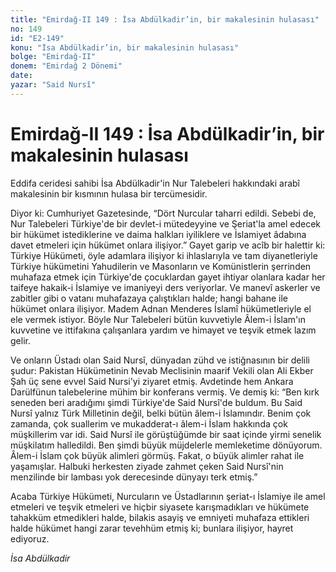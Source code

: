 ```yaml
---
title: "Emirdağ-II 149 : İsa Abdülkadir’in, bir makalesinin hulasası"
no: 149
id: "E2-149"
konu: "İsa Abdülkadir’in, bir makalesinin hulasası"
bolge: "Emirdağ-II"
donem: "Emirdağ 2 Dönemi"
date: 
yazar: "Said Nursî"
---
```


# Emirdağ-II 149 : İsa Abdülkadir’in, bir makalesinin hulasası

Eddifa ceridesi sahibi İsa Abdülkadir'in Nur Talebeleri hakkındaki arabî makalesinin bir kısmının hulasa bir tercümesidir.

Diyor ki: Cumhuriyet Gazetesinde, “Dört Nurcular taharri edildi. Sebebi de, Nur Talebeleri Türkiye'de bir devlet-i mütedeyyine ve Şeriat'la amel edecek bir hükümet istediklerine ve daima halkları iyiliklere ve İslamiyet âdabına davet etmeleri için hükümet onlara ilişiyor.” Gayet garip ve acîb bir halettir ki: Türkiye Hükümeti, öyle adamlara ilişiyor ki ihlaslarıyla ve tam diyanetleriyle Türkiye hükümetini Yahudilerin ve Masonların ve Komünistlerin şerrinden muhafaza etmek için Türkiye'de çocuklardan gayet ihtiyar olanlara kadar her taifeye hakaik-i İslamiye ve imaniyeyi ders veriyorlar. Ve manevî askerler ve zabitler gibi o vatanı muhafazaya çalıştıkları halde; hangi bahane ile hükümet onlara ilişiyor. Madem Adnan Menderes İslamî hükümetleriyle el ele vermek istiyor. Böyle Nur Talebeleri bütün kuvvetiyle Âlem-i İslam'ın kuvvetine ve ittifakına çalışanlara yardım ve himayet ve teşvik etmek lazım gelir.

Ve onların Üstadı olan Said Nursî, dünyadan zühd ve istiğnasının bir delili şudur: Pakistan Hükümetinin Nevab Meclisinin maarif Vekili olan Ali Ekber Şah üç sene evvel Said Nursi'yi ziyaret etmiş. Avdetinde hem Ankara Darülfünun talebelerine mühim bir konferans vermiş. Ve demiş ki: “Ben kırk seneden beri aradığımı şimdi Türkiye'de Said Nursî'de buldum. Bu Said Nursî yalnız Türk Milletinin değil, belki bütün âlem-i İslamındır. Benim çok zamanda, çok suallerim ve mukadderat-ı âlem-i İslam hakkında çok müşkillerim var idi. Said Nursî ile görüştüğümde bir saat içinde yirmi senelik müşkilatım halledildi. Ben şimdi büyük müjdelerle memleketime dönüyorum. Âlem-i İslam çok büyük alimleri görmüş. Fakat, o büyük alimler rahat ile yaşamışlar. Halbuki herkesten ziyade zahmet çeken Said Nursî'nin menzilinde bir lambası yok derecesinde dünyayı terk etmiş.”

Acaba Türkiye Hükümeti, Nurcuların ve Üstadlarının şeriat-ı İslamiye ile amel etmeleri ve teşvik etmeleri ve hiçbir siyasete karışmadıkları ve hükümete tahakküm etmedikleri halde, bilakis asayiş ve emniyeti muhafaza ettikleri halde hükümet hangi zarar tevehhüm etmiş ki; bunlara ilişiyor, hayret ediyoruz.

*İsa Abdülkadir*
